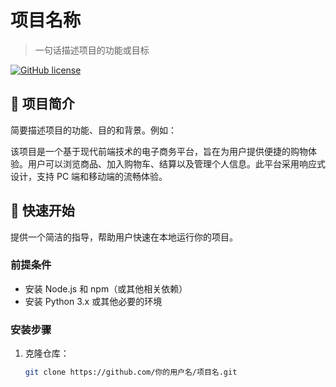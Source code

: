 # 项目名称

> 一句话描述项目的功能或目标

[![GitHub license](https://img.shields.io/badge/license-MIT-blue.svg)](https://opensource.org/licenses/MIT)

## 📖 项目简介

简要描述项目的功能、目的和背景。例如：

该项目是一个基于现代前端技术的电子商务平台，旨在为用户提供便捷的购物体验。用户可以浏览商品、加入购物车、结算以及管理个人信息。此平台采用响应式设计，支持 PC 端和移动端的流畅体验。

## 🚀 快速开始

提供一个简洁的指导，帮助用户快速在本地运行你的项目。

### 前提条件

- 安装 Node.js 和 npm（或其他相关依赖）
- 安装 Python 3.x 或其他必要的环境

### 安装步骤

1. 克隆仓库：
   ```bash
   git clone https://github.com/你的用户名/项目名.git
